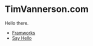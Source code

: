 # TimVannerson.com 
Hello there.

- [Framworks](frameworks.md)
- [Say Hello](mailto:sayhello@timvannerson.com)
